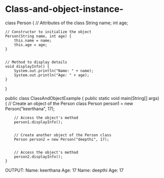 # Class-and-object-instance-
class Person {
    // Attributes of the class
    String name;
    int age;


    // Constructor to initialize the object
    Person(String name, int age) {
        this.name = name;
        this.age = age;
    }


    // Method to display details
    void displayInfo() {
        System.out.println("Name: " + name);
        System.out.println("Age: " + age);
    }
}


public class ClassAndObjectExample {
    public static void main(String[] args) {
        // Create an object of the Person class
        Person person1 = new Person("keerthana", 17);


        // Access the object's method
        person1.displayInfo();


        // Create another object of the Person class
        Person person2 = new Person("deepthi", 17);


        // Access the object's method
        person2.displayInfo();
    }


OUTPUT:
Name: keerthana
Age: 17
Name: deepthi
Age: 17
